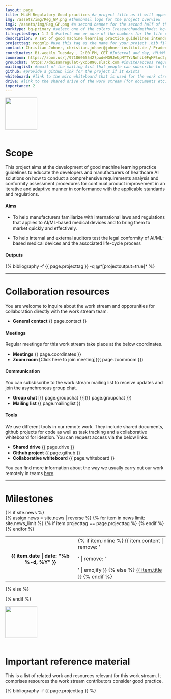 ```yaml
---
layout: page
title: ML4H Regulatory Good practices #a project title as it will appear on the website
img: /assets/img/Reg_GP.png #thumbnail logo for the project overview
img2: /assets/img/Reg_GP.png #a second banner for the second half of the page, contents of this banner should be related to the work stream
worktype: bg-primary #select one of the colors (researchandmethods: bg-success, standardizationandregulation: bg-primary, softwaretooling: bg-info)
lifecyclesteps: 1 2 3 #select one or more of the numbers for the life cycle steps 1 2 3 4
description: A set of good machine learning practice guidelines intended to educate the developers and manufacturers of healthcare AI solutions to ensure regulatory compliance for the AI based Medical Devices. #a very short description of
projecttag: reggmlp #use this tag as the name for your project .bib file
contact: Christian Johner, christian.johner@johner-institut.de / Pradeep Balachandran, pradeep@aiaudit.org #Firstname Lastname, email of the general contact
coordinates: Bi-weekly Tuesday , 2:00 PM, CET #Interval and day, HH:MM PM, time zone
zoomroom: https://zoom.us/j/97186065542?pwd=MG9JeUpMYTYzNnhzb0FqMFloc2p2QT09 #link to the zoom room that is used for meetings
groupchat: https://daisamregulat-yxd5890.slack.com #invite/access request link to the group chat
mailinglist: #email of the mailing list that people can subscribe to for this workstream
github: #provide a github link for the project if it exists
whiteboard: #link to the miro whiteboard that is used for the work stream
drive: #link to the shared drive of the work stream (for documents etc)
importance: 2
---
```

<div class="row">
    <div class="col-sm mt-3 mt-md-0">
        <img class="img-fluid rounded z-depth-1" src="{{ page.img | relative_url }}" alt="" title="" width="{{ site.max_width }}" height="100"/>
    </div>
</div>
<br/>

# Scope
This project aims at the development of good machine learning practice guidelines to educate the developers and manufacturers of healthcare AI solutions on how to conduct a comprehensive requirements analysis and conformity assessment procedures for continual product improvement in an iterative and adaptive manner in conformance with the applicable standards and regulations.

#### Aims
* To help manufacturers familiarize with international laws and regulations that applies to AI/ML-based medical devices and to bring them to market quickly and effectively.

* To help internal and external auditors test the legal conformity of AI/ML-based medical devices and the associated life-cycle process

#### Outputs
<div class="publications">
  {% bibliography -f {{ page.projecttag }} -q @*[projectoutput=true]* %}
</div>

---
# Collaboration resources
You are welcome to inquire about the work stream and opporunities for collaboration directly with the work stream team.
* **General contact** {{ page.contact }}

#### Meetings
Regular meetings for this work stream take place at the below coordinates. 
* **Meetings** {{ page.coordinates }}
* **Zoom room** [Click here to join meeting]({{ page.zoomroom }})

#### Communication
You can subsbscribe to the work stream mailing list to receive updates and join the asynchronous group chat.
* **Group chat** [{{ page.groupchat }}]({{ page.groupchat }})
* **Mailing list** {{ page.mailinglist }}

#### Tools
We use different tools in our remote work. They include shared documents, github projects for code as well as task tracking and a collaborative whiteboard for ideation. You can request access via the below links.
* **Shared drive** {{ page.drive }}
* **Github project** {{ page.github }}
* **Collaborative whiteboard** {{ page.whiteboard }}

You can find more information about the way we usually carry out our work remotely in teams [here](https://aiaudit.org/join).

---

# Milestones
<div class="news">
  {% if site.news  %}
    <div class="table-responsive">
      <table class="table table-sm table-borderless">
      {% assign news = site.news | reverse %}
      {% for item in news limit: site.news_limit %}
        {% if item.projecttag == page.projecttag %}
            <tr>
            <th scope="row">{{ item.date | date: "%b %-d, %Y" }}</th>
            <td>
                {% if item.inline %}
                {{ item.content | remove: '<p>' | remove: '</p>' | emojify }}
                {% else %}
                <a class="news-title" href="{{ item.url | relative_url }}">{{ item.title }}</a>
                {% endif %}
            </td>
            </tr>
        {% endif %}
      {% endfor %}
      </table>
    </div>
  {% else %}
    
  {% endif %}
</div>

<div class="row">
    <div class="col-sm mt-3 mt-md-0">
        <img class="img-fluid rounded z-depth-1" src="{{ page.img2 | relative_url }}" alt="" title="" width="{{ site.max_width }}" height="100"/>
    </div>
</div>
<br/>

# Important reference material
This is a list of related work and resources relevant for this work stream. It comprises resources the work stream contributors consider good practice.

<div class="publications">
  {% bibliography -f {{ page.projecttag }} %}
</div>


